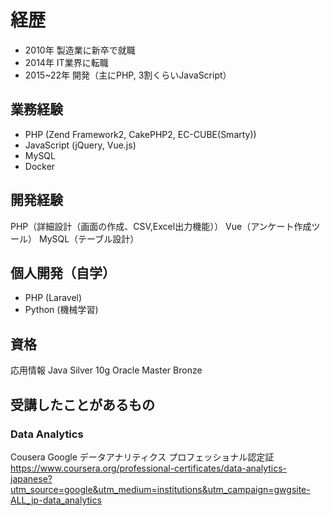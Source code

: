 # 経歴
* 2010年 製造業に新卒で就職
* 2014年 IT業界に転職
* 2015~22年 開発（主にPHP, 3割くらいJavaScript）

## 業務経験
* PHP (Zend Framework2, CakePHP2, EC-CUBE(Smarty))  
* JavaScript (jQuery, Vue.js)
* MySQL
* Docker

## 開発経験
PHP（詳細設計（画面の作成、CSV,Excel出力機能））
Vue（アンケート作成ツール）
MySQL（テーブル設計）


## 個人開発（自学）
* PHP (Laravel)
* Python (機械学習)

## 資格
応用情報
Java Silver 10g
Oracle Master Bronze

## 受講したことがあるもの
### Data Analytics
Cousera Google データアナリティクス プロフェッショナル認定証
https://www.coursera.org/professional-certificates/data-analytics-japanese?utm_source=google&utm_medium=institutions&utm_campaign=gwgsite-ALL_jp-data_analytics
